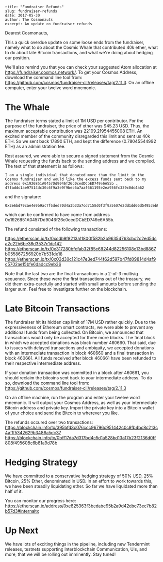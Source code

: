 ~~~
title: "Fundraiser Refunds"
slug: fundraiser-refunds
date: 2017-05-30
author: The Cosmonauts
excerpt: An update on fundraiser refunds
~~~

Dearest Cosmonauts,

This a quick overdue update on some loose ends from the fundraiser, 
namely what to do about the Cosmic Whale that contributed 40k ether, 
what to do about late Bitcoin transactions,
and what we're doing about hedging our position.

We'll also remind you that you can check your suggested Atom allocation at https://fundraiser.cosmos.network/.
To get your Cosmos Address, download the command line tool from: https://github.com/cosmos/fundraiser-cli/releases/tag/2.11.3.
On an offline computer, enter your twelve word mnemonic.

# The Whale

The fundraiser terms stated a limit of 1M USD per contributor.
For the purpose of the fundraiser, the price of ether was $45.23 USD.
Thus, the maximum acceptable contribution was 22109.21954455008 ETH.
An excited member of the community disregarded this limit and sent us 40k ETH.
So we sent back 17890 ETH, and kept the difference (0.78045544992 ETH) as an administration fee.

Rest assured, we were able to secure a signed statement from the Cosmic Whale 
requesting the funds back to the sending address and we complied.
The text of that statement is as follows:

```
I am a single individual that donated more than the limit in the Cosmos fundraiser and would like the excess funds sent back to my address 0x1926851A0457Dd9046f26c0cedDCbED749e6A55b . 47faddc1ae97514dc30c6f9a3e9f9bec6a7aaf661195e2ea956fc339c0dc4a62
```

and the signature:

```
0x2e6bd79cae4e9b9ac7f6ded70d4a3b33a7cd7158d0f3f9a5607e2dd1dd66d54953eb9765531458c9a070322e217a63d3aa463f96c1e78e520e1eda013ad21a9800
```

which can be confirmed to have come from address 0x1926851A0457Dd9046f26c0cedDCbED749e6A55b.

The refund consisted of the following transactions:

https://etherscan.io/tx/0xcdb9f8213a11800f582b2b96354763cbc2c2ed5dca2c22b6be36d3537c1dc142
https://etherscan.io/tx/0x317280bfcfab32f85c68244d82256108c13bd8867b055867256920b7b531de18
https://etherscan.io/tx/0x03d30c121c47e3ed744f62d597b47fd09814d4af9c5702ae15bfe6dadcc9eb36

Note that the last two are the final transactions in a 2-of-3 multisig sequence. 
Since these were the first transactions out of the treasury, we did them extra-carefully and started with small amounts
before sending the larger sum.
Feel free to investigate further on the blockchain.

# Late Bitcoin Transactions

The fundraiser hit its hidden cap limit of 17M USD rather quickly.
Due to the expressiveness of Ethereum smart contracts, we were able to prevent
any additional funds from being collected. On Bitcoin, we announced that transactions would 
only be accepted for three more blocks.
The final block in which we accepted donations was block number 460660.
That said, due to issues with delayed transactions and ambiguity, we accepted
donations with an intermediate transaction in block 460660 and a final transaction in block 460661.
All funds received after block 460661 have been refunded to their respective intermediate address.

If your donation transaction was committed in a block after 460661, you should reclaim the bitcoins 
sent back to your intermediate address. To do so, download the command line tool from: https://github.com/cosmos/fundraiser-cli/releases/tag/2.11.3

On an offline machine, run the program and enter your twelve word mnemonic. It will output your Cosmos Address,
as well as your intermediate Bitcoin address and private key. Import the private key into a Bitcoin wallet
of your choice and send the Bitcoin to wherever you like.

The refunds occured over two transactions:
https://blockchain.info/tx/395bfd3c076ccc96796c951442c0c9fb4bc8c213c4afff5342629b3486a5dc37
https://blockchain.info/tx/0bff17da7d317bd4c5d1a528bd13a17b23f2136d0ff808f495608c6b81a9d78b

# Hedging Strategy

We have committed to a conservative hedging strategy of 50% USD, 25% Bitcoin, 25% Ether, denominated in USD.
In an effort to work towards this, we have been steadily liquidating ether.
So far we have liquidated more than half of it.

You can monitor our progress here: https://etherscan.io/address/0xe825363f3bedabc95b2a9d42dbc73ec7b82b57d3#internaltx

# Up Next

We have lots of exciting things in the pipeline, including new Tendermint releases, 
testnets supporting Interblockchain Communication, UIs, and more, that we will be rolling out imminently. Stay tuned!

